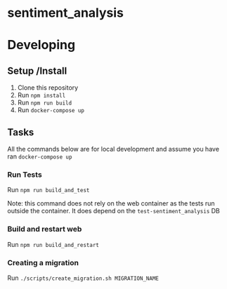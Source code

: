 sentiment_analysis
====

# Developing

## Setup /Install

1. Clone this repository
2. Run `npm install`
3. Run `npm run build`
4. Run `docker-compose up`

## Tasks

All the commands below are for local development and assume you have ran `docker-compose up`

### Run Tests

Run `npm run build_and_test`

Note: this command does not rely on the web container as the tests run outside the container. It does depend on the `test-sentiment_analysis` DB

### Build and restart web

Run `npm run build_and_restart`


### Creating a migration

Run `./scripts/create_migration.sh MIGRATION_NAME`
